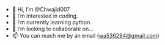 - 👋 Hi, I’m @Chwajid007
- 👀 I’m interested in coding.
- 🌱 I’m currently learning python.
- 💞️ I’m looking to collaborate on...
- 📫 You can reach me by an email (wa536294@gmail.com)

<!---
Chwajid007/Chwajid007 is a ✨ special ✨ repository because its `README.md` (this file) appears on your GitHub profile.
You can click the Preview link to take a look at your changes.
--->
